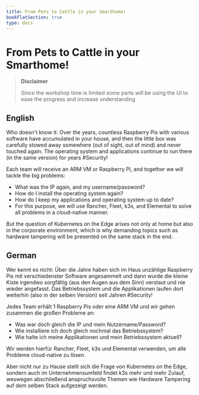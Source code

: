 ```yaml
---
title: From Pets to Cattle in your Smarthome!
bookFlatSection: true
type: docs
---
```


# From Pets to Cattle in your Smarthome!

> **Disclaimer**
>
> Since the workshop time is limited some parts will be using the UI to ease the progress and increase understanding

## English

Who doesn't know it: Over the years, countless Raspberry Pis with various software have accumulated in your house, and then the little box was carefully stowed away somewhere (out of sight, out of mind) and never touched again. The operating system and applications continue to run there (in the same version) for years #Security!

Each team will receive an ARM VM or Raspberry Pi, and together we will tackle the big problems:

- What was the IP again, and my username/password?
- How do I install the operating system again?
- How do I keep my applications and operating system up to date?
- For this purpose, we will use Rancher, Fleet, k3s, and Elemental to solve all problems in a cloud-native manner.

But the question of Kubernetes on the Edge arises not only at home but also in the corporate environment, which is why demanding topics such as hardware tampering will be presented on the same stack in the end.

## German
Wer kennt es nicht: Über die Jahre haben sich im Haus unzählige Raspberry Pis mit verschiedenster Software angesammelt und dann wurde die kleine Kiste irgendwo sorgfältig (aus den Augen aus dem Sinn) verstaut und nie wieder angefasst. Das Betriebssystem und die Applikationen laufen dort weiterhin (also in der selben Version) seit Jahren #Security!

Jedes Team erhält 1 Raspberry Pis oder eine ARM VM und wir gehen zusammen die großen Probleme an:

- Was war doch gleich die IP und mein Nutzername/Password?
- Wie installiere ich doch gleich nochmal das Betriebssystem?
- Wie halte ich meine Applikationen und mein Betriebssystem aktuell?

Wir werden hierfür Rancher, Fleet, k3s und Elemental verwenden, um alle Probleme cloud-native zu lösen.

Aber nicht nur zu Hause stellt sich die Frage von Kubernetes on the Edge, sondern auch im Unternehmensumfeld findet k3s mehr und mehr Zulauf, weswegen abschließend anspruchsvolle Themen wie Hardware Tampering auf dem selben Stack aufgezeigt werden.
